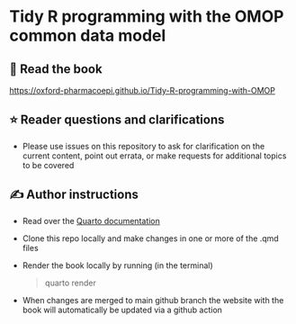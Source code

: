 # Tidy R programming with the OMOP common data model

## 📕 Read the book

<https://oxford-pharmacoepi.github.io/Tidy-R-programming-with-OMOP>

## :star: Reader questions and clarifications

-   Please use issues on this repository to ask for clarification on the current content, point out errata, or make requests for additional topics to be covered

## ✍ Author instructions

-   Read over the [Quarto documentation](https://quarto.org/docs/books/)

-   Clone this repo locally and make changes in one or more of the .qmd files

-   Render the book locally by running (in the terminal)

    > quarto render

-   When changes are merged to main github branch the website with the book will automatically be updated via a github action
